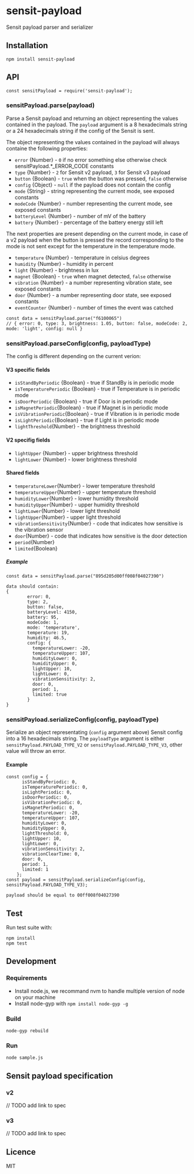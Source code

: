 # sensit-payload

Sensit payload parser and serializer

## Installation

```
npm install sensit-payload
```

## API

```
const sensitPayload = require('sensit-payload');
```

### sensitPayload.parse(payload)

Parse a Sensit payload and returning an object representing the values contained in the payload. The `payload` argument is a 8 hexadecimals string or a 24 hexadecimals string if the config of the Sensit is sent.

The object representing the values contained in the payload will always containe the following properties:

- `error` {Number} - `0` if no error something else otherwise check sensitPayload.*_ERROR_CODE constants
- `type` {Number} - `2` for Sensit v2 payload, `3` for Sensit v3 payload
- `button` {Boolean} - `true` when the button was pressed, `false` otherwise
- `config` {Object} - `null` if the payload does not contain the config
- `mode` {String} - string representing the current mode, see exposed constants
- `modeCode` {Number} - number representing the current mode, see exposed constants
- `batteryLevel` {Number} - number of mV of the battery
- `battery` {Number} - percentage of the battery energy still left


The next properties are present depending on the current mode, in case of a v2 payload when the button is pressed the record corresponding to the mode is not sent except for the temperature in the temperature mode.

- `temperature` {Number} - temperature in celsius degrees
- `humidity` {Number} - humidity in percent
- `light` {Number} - brightness in lux
- `magnet` {Boolean} - `true` when magnet detected, `false` otherwise
- `vibration` {Number} - a number representing vibration state, see exposed constants
- `door` {Number} - a number representing door state, see exposed constants
- `eventCounter` {Number} - number of times the event was catched

```
const data = sensitPayload.parse("f6100065")
// { error: 0, type: 3, brightness: 1.05, button: false, modeCode: 2, mode: 'light', config: null }
```

### sensitPayload.parseConfig(config, payloadType)
The config is different depending on the current verion: 

#### V3 specific fields
- `isStandByPeriodic` {Boolean} - true if StandBy is in periodic mode
- `isTemperaturePeriodic` {Boolean} - true if Temperature is in periodic mode
- `isDoorPeriodic` {Boolean} - true if Door is in periodic mode
- `isMagnetPeriodic`{Boolean} - true if Magnet is in periodic mode 
- `isVibrationPeriodic`{Boolean} - true if Vibration is in periodic mode
- `isLightPeriodic`{Boolean} - true if Light is in periodic mode
- `lightThreshold`{Number} - the brightness threshold



#### V2 specifig fields

- `lightUpper` {Number} - upper brightness threshold
- `lightLower` {Number} - lower brightness threshold

#### Shared fields 
- `temperatureLower`{Number} - lower temperature threshold
- `temperatureUpper`{Number} - upper temperature threshold
- `humidityLower`{Number} - lower humidity threshold
- `humidityUpper`{Number} - upper humidity threshold
- `lightLower`{Number} - lower light threshold
- `lightUpper`{Number} - upper light threshold
- `vibrationSensitivity`{Number} - code that indicates how sensitive is the vibration sensor
- `door`{Number} - code that indicates how sensitive is the door detection
- `period`{Number} 
- `limited`{Boolean}

##### Example
```
const data = sensitPayload.parse("895d205d00ff008f04027390")

data should contain:
{
        error: 0,
        type: 2,
        button: false,
        batteryLevel: 4150,
        battery: 95,
        modeCode: 1,
        mode: 'temperature',
        temperature: 19,
        humidity: 46.5,
        config: {
          temperatureLower: -20,
          temperatureUpper: 107,
          humidityLower: 0,
          humidityUpper: 0,
          lightUpper: 10,
          lightLower: 0,
          vibrationSensitivity: 2,
          door: 0,
          period: 1,
          limited: true
        }
}
```
### sensitPayload.serializeConfig(config, payloadType)

Serialize an object representating (`config` argument above) Sensit config into a 16 hexadecimals string.
The `payloadType` argument is either `sensitPayload.PAYLOAD_TYPE_V2` or `sensitPayload.PAYLOAD_TYPE_V3`, other value will throw an error.

#### Example
```
const config = {
      isStandByPeriodic: 0,
      isTemperaturePeriodic: 0,
      isLightPeriodic: 0,
      isDoorPeriodic: 0,
      isVibrationPeriodic: 0,
      isMagnetPeriodic: 0,
      temperatureLower: -20,
      temperatureUpper: 107,
      humidityLower: 0,
      humidityUpper: 0,
      lightThreshold: 0,
      lightUpper: 10,
      lightLower: 0,
      vibrationSensitivity: 2,
      vibrationClearTime: 0,
      door: 0,
      period: 1,
      limited: 1
    };
const payload = sensitPayload.serializeConfig(config, sensitPayload.PAYLOAD_TYPE_V3);

payload should be equal to 00ff008f04027390

```

## Test

Run test suite with:

```
npm install
npm test
```

## Development

### Requirements

- Install node.js, we recommand nvm to handle multiple version of node on your machine
- Install node-gyp with `npm install node-gyp -g`

### Build

```
node-gyp rebuild
```

### Run

```
node sample.js
```

## Sensit payload specification

### v2

// TODO add link to spec

### v3

// TODO add link to spec

## Licence

MIT
